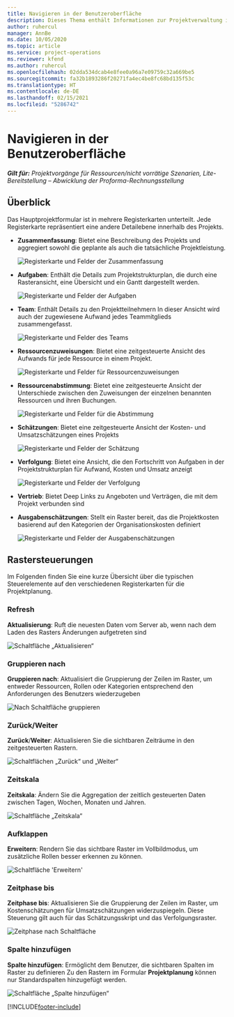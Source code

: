 ```yaml
---
title: Navigieren in der Benutzeroberfläche
description: Dieses Thema enthält Informationen zur Projektverwaltung in Dynamics 365 Project Vorgängen.
author: ruhercul
manager: AnnBe
ms.date: 10/05/2020
ms.topic: article
ms.service: project-operations
ms.reviewer: kfend
ms.author: ruhercul
ms.openlocfilehash: 02dda534dcab4e8fee0a96a7e09759c32a669be5
ms.sourcegitcommit: fa32b1893286f20271fa4ec4be8fc68bd135f53c
ms.translationtype: HT
ms.contentlocale: de-DE
ms.lasthandoff: 02/15/2021
ms.locfileid: "5286742"
---
```

# <a name="navigating-the-user-interface"></a>Navigieren in der Benutzeroberfläche

_**Gilt für:** Projektvorgänge für Ressourcen/nicht vorrätige Szenarien, Lite-Bereitstellung – Abwicklung der Proforma-Rechnungsstellung_

## <a name="overview"></a>Überblick

Das Hauptprojektformular ist in mehrere Registerkarten unterteilt. Jede Registerkarte repräsentiert eine andere Detailebene innerhalb des Projekts.

- **Zusammenfassung**: Bietet eine Beschreibung des Projekts und aggregiert sowohl die geplante als auch die tatsächliche Projektleistung.

    ![Registerkarte und Felder der Zusammenfassung](media/navigation7.png)

- **Aufgaben**: Enthält die Details zum Projektstrukturplan, die durch eine Rasteransicht, eine Übersicht und ein Gantt dargestellt werden.

    ![Registerkarte und Felder der Aufgaben](media/navigation8.png)

- **Team**: Enthält Details zu den Projektteilnehmern In dieser Ansicht wird auch der zugewiesene Aufwand jedes Teammitglieds zusammengefasst.

    ![Registerkarte und Felder des Teams](media/navigation9.png)

- **Ressourcenzuweisungen**: Bietet eine zeitgesteuerte Ansicht des Aufwands für jede Ressource in einem Projekt.

    ![Registerkarte und Felder für Ressourcenzuweisungen](media/navigation10.png)

- **Ressourcenabstimmung**: Bietet eine zeitgesteuerte Ansicht der Unterschiede zwischen den Zuweisungen der einzelnen benannten Ressourcen und ihren Buchungen.

    ![Registerkarte und Felder für die Abstimmung](media/navigation11.png)

- **Schätzungen**: Bietet eine zeitgesteuerte Ansicht der Kosten- und Umsatzschätzungen eines Projekts

    ![Registerkarte und Felder der Schätzung](media/navigation12.png)

- **Verfolgung**: Bietet eine Ansicht, die den Fortschritt von Aufgaben in der Projektstrukturplan für Aufwand, Kosten und Umsatz anzeigt

    ![Registerkarte und Felder der Verfolgung](media/navigation13.png)

- **Vertrieb**: Bietet Deep Links zu Angeboten und Verträgen, die mit dem Projekt verbunden sind

- **Ausgabenschätzungen**: Stellt ein Raster bereit, das die Projektkosten basierend auf den Kategorien der Organisationskosten definiert

    ![Registerkarte und Felder der Ausgabenschätzungen](media/navigation14.png)

## <a name="grid-controls"></a>Rastersteuerungen

Im Folgenden finden Sie eine kurze Übersicht über die typischen Steuerelemente auf den verschiedenen Registerkarten für die Projektplanung.

### <a name="refresh"></a>Refresh

**Aktualisierung**: Ruft die neuesten Daten vom Server ab, wenn nach dem Laden des Rasters Änderungen aufgetreten sind

![Schaltfläche „Aktualisieren“](media/navigation7.png)

### <a name="group-by"></a>Gruppieren nach

**Gruppieren nach**: Aktualisiert die Gruppierung der Zeilen im Raster, um entweder Ressourcen, Rollen oder Kategorien entsprechend den Anforderungen des Benutzers wiederzugeben

![Nach Schaltfläche gruppieren](media/navigation6.png)

### <a name="previousnext"></a>Zurück/Weiter

**Zurück**/**Weiter**: Aktualisieren Sie die sichtbaren Zeiträume in den zeitgesteuerten Rastern.

![Schaltflächen „Zurück“ und „Weiter“](media/navigation2.png)

### <a name="timescale"></a>Zeitskala

**Zeitskala**: Ändern Sie die Aggregation der zeitlich gesteuerten Daten zwischen Tagen, Wochen, Monaten und Jahren.

![Schaltfläche „Zeitskala“](media/navigation3.png)

### <a name="expand"></a>Aufklappen

**Erweitern**: Rendern Sie das sichtbare Raster im Vollbildmodus, um zusätzliche Rollen besser erkennen zu können.

![Schaltfläche 'Erweitern'](media/navigation4.png)

### <a name="time-phase-by"></a>Zeitphase bis

**Zeitphase bis**: Aktualisieren Sie die Gruppierung der Zeilen im Raster, um Kostenschätzungen für Umsatzschätzungen widerzuspiegeln. Diese Steuerung gilt auch für das Schätzungsskript und das Verfolgungsraster.

![Zeitphase nach Schaltfläche](media/navigation0.png)

### <a name="add-column"></a>Spalte hinzufügen

**Spalte hinzufügen**: Ermöglicht dem Benutzer, die sichtbaren Spalten im Raster zu definieren Zu den Rastern im Formular **Projektplanung** können nur Standardspalten hinzugefügt werden.

![Schaltfläche „Spalte hinzufügen“](media/navigation5.png)


[!INCLUDE[footer-include](../includes/footer-banner.md)]